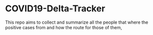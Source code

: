 # COVID19-Delta-Tracker
This repo aims to collect and summarize all the people that where the positive cases from and how the route for those of them, 
